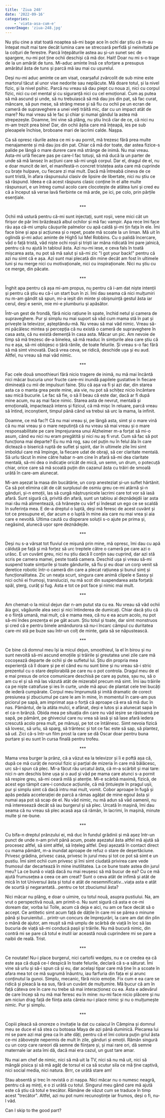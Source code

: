 ```yaml
---
title: 'Ziua 248'
date: '2022-09-16'
categories:
    - 'viata-asa-cum-e'
coverImage: 'ziua-248.jpg'
---
```


Nu știu cine a stat toată noaptea să-mi bage ace în ochi dar știu că m-au întepat mult mai tare decât lumina care se strecoară perfidă și neinvitată pe la colțuri de ferestre. Parcă înțepăturile astea au și-un sunet sec de spargere, nu-mi pot ține ochii deschiși că mă dor. Hait! Doar nu mi s-o trage de la un amărât de tuns. Mi-aduc aminte însă ce sforțare a presupus amărâtul ăsta de tuns și parcă mă iau mai cu ușurelul.

Deși nu-mi aduc aminte ce am visat, cearșaful zvârcolit de sub mine este martorul tăcut al unor vise nedorite sau neplăcute. Mă doare totul, și la nivel fizic, și la nivel psihic. Parcă nu vreau să dau piept cu noua zi, nici cu corpul fizic, nici cu cel mental și cu siguranță nici cu cel emoțional. Cum aș putea să mă ascund și unde, să nu trebuiască să mă dau jos din pat, să fac curat, mâncare, să pun mese, să strâng mese și să fiu cu ochii pe un ecran de cameră de supraveghere a unei vieți trăită mic, dar cu un impact atât de mare? Nu mai vreau să le fac și chiar și numai gândul la astea mă strepezește. Doamne, îmi vine să plâng, nu știu încă clar de ce, că nici nu m-am trezit prea bine! Dar, din ochii ăștia care mă înțeapă, ies pe sub pleoapele închise, broboane mari de lacrimi calde. Nașpa.

Ca să opresc râurile astea ce mi s-au pornit, mă trezesc fără prea multe menajamente și mă dau jos din pat. Chiar că mă dor toate, dar astea fizice-s palide pe lângă o mare durere care mă strânge de inimă. Nu mai vreau. Asta-mi urlă fiecare pas pe care-l fac totuși, să mă ducă la un parter de unde să mă lansez în acțiuni care să-mi ungă corpul. Dar el, dragul de el, nu e doar muncit de ieri, el manifestă-n concret tristețea asta care mă cuprinde cu brațe hulpave, cu fiecare zi mai mult. Dacă mă întreabă cineva de ce sunt tristă, în afara răspunsului clasiv de lipsire de libertate, nici nu știu ce să răspund. Ideea e că acest răspuns clasic conține în el alte multe răspunsuri, e un întreg cumul acolo care clocotește de atâtea luni și cred eu că a început să verse lavă fierbinte ce mă arde, pe ici, pe colo, prin părțile esențiale.

<p style="text-align: center;">***</p>

Ochii mă ustură pentru că-mi sunt injectați, sunt roșii, vene mici cât un firișor de păr îmi brăzdează albul ochilor și mă fac vampir. Apa rece îmi face rău așa că-mi umplu căușurile palmelor cu apă caldă și-mi țin fața în ele. Îmi face bine și apa și acțiunea și o repet, poate mă scoate la un liman. Mă uit în oglindă și-mi aduc aminte de High5 lui Mel Robbins. Cu o palidă încercare, văd o față tristă, văd niște ochi roșii și triști iar mâna ridicată îmi pare jalnică, pentru că nu ajută în tabloul ăsta. Azi nu-mi iese, e ceva fals în toată mișcarea asta, nu pot să mă salut și să-mi zic "I got your back!" pentru că azi nu simt că e așa. Azi sunt mai plecată din mine decât am fost în ultimele luni și nu merge nici cu motivaționale, nici cu inspiraționale. Nici nu știu cu ce merge, din păcate.

<p style="text-align: center;">***</p>

Înghit apa pentru că așa mi-am propus, nu pentru că i-am dat niște intenții și pentru că știu eu că-i un start bun în zi. Îmi dau seama că nici mulțumiri nu m-am gândit să spun, mi-a ieșit din minte și obișnuință gestul ăsta iar cerul, deși e senin, mie mi-e plumburiu și apăsător.

Într-un gest de frondă, fără nicio rațiune în spate, închid netul și camera de supraveghere. Pur și simplu nu mai suport să văd cum mama stă în pat și privește la televizor, așteptându-mă. Nu vreau să mai văd nimic. Vreau să-mi păcălesc mintea și percepția că nu există o cameră de supraveghere în casa asta, că nu există demență în casa asta. Măcar un pic. Am nevoie de timp să mă trezesc de-a binelea, să mă readuc în simțurile alea care știu că nu e așa, să-mi oblojesc o țâră rănile, de toate felurile. Și vreau s-o fac fără să mă simt vinovată. Dacă vrea ceva, se ridică, deschide ușa și eu aud. Altfel, nu vreau să mai văd nimic.

<p style="text-align: center;">***</p>

Fac cele două smoothieuri fără nicio tragere de inimă, nu mă mai încântă nici măcar bucuria unor fructe care-mi inundă papilele gustative în fiecare dimineață cu mii de impulsuri faine. Știu că așa va fi și azi dar, din starea asta ca o manta grea peste mine, aia vie, nu pot să schițez nicio încântare sau mică bucurie. Le fac să fie, o să îl beau că este dar, dacă ar fi după mine acum, nu aș mai face nimic. Starea asta de nevrut, mentală și emoțională, impactează intens și fizicul, că mă mișc în reluare, parcă vreau să întind, inconștient, timpul până când va trebui să urc la mama, la infinit.

Doamne, ce mă fac?! Că nu mai vreau și, pe lângă asta, simt și o mare vină că nu mai vreau și o mare neputință că nu vreau să mai vreau și o mare responsabilitate pe care împrejurarea unui Alzheimer m-a forțat să mi-o asum, când eu nici nu eram pregătită și nici nu aș fi vrut. Cum să fac să pot funcționa mai departe? Eu nu mă rog, sau cel puțin nu în felul ăla în care dictează o biserică ruptă de suflet și spirit, dar în ultimele zile îmi simt imboldul care mă împinge, la fiecare udat de obraji, să cer claritate mentală. Să urlu tăcut în mine către habar n-am cine în afară să-mi dea claritate mentală, să-mi dea o indicație oricât de mică, un semn, un drum, o potecuță chiar, orice care să mă scoată puțin din cazanul ăsta cu trăiri de smoală urâtă în care-am alunecat.

Mi-am așezat la masa din bucătărie, un corp anesteziat și-un suflet hărtănit. Ca să pot elimina cât de cât surplusul de osmiu greu ce-mi atârnă și-n gânduri, și-n emoții, las să curgă năștrușnicele lacrimi care tot vor să iasă afară. Sunt sigură că, privită din afară, sunt un tablou al deznădejdii iar asta mai rău mă alimentează, că hrănește cu vârf și îndesat un ego ce se scaldă în suferința mea. E de-a dreptul o luptă, deși mă feresc de acest cuvânt și tot ce presupune el, dar acum e o luptă în mine aia care nu mai vrea și aia care e nevoită. Ultima caută cu disperare soluții s-o ajute pe prima și, negăsind, alunecă ușor spre deznădejde.

<p style="text-align: center;">***</p>

Deși nu s-a vărsat tot fluviul ce mișună prin mine, mă opresc, îmi dau cu apă călduță pe față și mă forțez să urc treptele către o cameră pe care azi o urăsc. E un cuvânt greu, nici nu știu dacă îl conțin sau cuprind, dar azi stă scris pe camera mamei, peste toată camera. Deschid ușa și vreau să-mi suspend toate simțurile și toate gândurile, să fiu și eu doar un corp venit să deretice robotic într-o cameră din care a plecat rațiunea și bunul simț și funcționalitatea. Zic un neața scurt, singura care animă clipele e Sassy și nici ochii ei frumoși, translucizi, nu mă scot din suspendarea asta forțată: spăl, șterg, curăț și fug. Asta e tot ce pot face și nimic mai mult.

<p style="text-align: center;">***</p>

Am chemat-o la micul dejun dar n-am putut sta cu ea. Nu vreau să văd ochii ăia goi, văgăunile alea seci și nici întinderea de dumicați. Chiar dacă știu că e o ființă umană, mai mult, că e mama mea, că nu e ea acum acolo, nu pot să-mi îndes prezența ei pe gât acum. Știu totul și toate, dar simt monstruos și cred că e pentru binele amândurora să nu-i încarc câmpul cu duritatea care-mi stă pe buze sau într-un colț de minte, gata să se năpustească.

<p style="text-align: center;">***</p>

Ce bine că domnul meu își ia micul dejun, smoothieul, la el în birou și nu sunt nevoită să-mi ascund emoțiile și trăirile și greutatea unei zile care mă cocoșează departe de ochii și de sufletul lui. Știu din propria mea experiență că îl doare și pe el când eu nu sunt bine și nu vreau să-i stric prezentul cu o stare deplorabilă pe care nu o pot controla. Dragul meu de el e mai presus de orice comunicare deschisă pe care aș putea, sau nu, să o am cu el și să mă las văzută atât de mizerabil precum mă simt. Îmi iau trăirile ca pe niște catrafuse și ies în curte, unde mă apuc de plantat cele trei bucăți de iederă cumpărate. Corpul meu împrumută și imită dramatic de corect presiunea și zbuciumul pe care le am în mine, în momentul în care-am pus piciorul pe sapă, am imprimat așa o forță că aproape că era să mă duc în nas. Pământul, de la atâta mulci, e afânat, deși e lutos și a alunecat sapa în el ca-n brânză. Obida mea pe situația din care nu văd ieșire se răstoarnă pe sapă, pe pământ, pe ghiveciul care nu vrea să iasă și să lase afară iedera crescută acolo prea mult, pe mănuși, pe tot ce întâlnesc. Simt nevoia fizică să lovesc, să urlu, să sparg, să trântesc și tot ce fac este să sap, să plantez, să ud. Zici că-s într-un film prost la care se dă Oscar doar pentru buna purtare și eu sunt în cursa finală pentru trofeu.

<p style="text-align: center;">***</p>

Mama vrea burger la prânz, că a văzut ea la televizor și îi e poftă așa că, după ce mă curăț de noroiul fizic și parțial de mizeria în care mă bălăcesc, urc să-i spun că plec. Mi-a făcut rău urcatul ăsta, că m-a scârbit și mai tare: nici n-am deschis bine ușa și o aud și văd pe mama care atunci s-a pornit să respire greu, să-mi ceară milă și atenție. Mi-e scârbă maximă, fizică, de acest ego tâmpit care-i conduce acțiunile, că mă țintuiește în pragul ușii, pur și simplu simt că dacă intru mai mult, vomit. Cobor aproape în fugă și apăs pedala accelerației de parcă a rămas agățat de mine egoul ăsta și numai așa pot să scap de el. Nu văd nimic, nu mă adun să văd oamenii, nu mă interesează decât să iau burgerul și să plec. Urcată în mașină, îmi dau seama că nu vreau să plec acasă așa că rămân, în lacrimi, în mașină, minute multe și ne-bune.

<p style="text-align: center;">***</p>

Cu bifa-n dreptul prânzului ei, mă duc în fundul grădinii și mă așez într-un punct de unde n-am privit până acum, poate așezatul ăsta altfel mă ajută să procesez altfel, să simt altfel, să înțeleg altfel. Deși așezată în contact direct cu mama pământ, m-a inundat aproape de refuz o stare de deșertăciune. Privesc grădina, privesc casa, privesc în jurul meu și tot ce pot să simt e un pustiu. Îmi simt ochii cum privesc și îmi simt ciudată privirea care vede frumosul dar decartează în mine inutilitatea. La ce bune toate astea din jurul meu? La ce bună o viață dacă nu mai reușesc să mă bucur de ea? Cu ce mă ajută frumusețea a ceea ce am creat? Sunt o ceva atât de infimă și atât de mică în tot Universul ăsta și totul e atât de nesemnificativ…viața asta e atât de scurtă și negarantată…pentru ce tot zbuciumul ăsta?

Nici măcar nu plâng, e doar o uimire, cu totul nouă, asupra pustiului. Na, am vrut o perspectivă nouă, am primit-o. Nu sunt sigură că asta e ce-mi doream dar, vorba lui Tolle, acum că deja e aici, nu am ce face decât să o accept. Ce antitetic simt acum față de dățile în care mi se părea o minune până și buruienitul… printr-un concurs de împrejurări, la care am dat din plin o mână de ajutor, am reușit să mă umplu de scârbă de viață în loc să las bucuria de viață să-mi conducă pașii și trăirile. Nu mă bucură nimic, din contră mi se pare că totul e inutil iar această nouă cuprindere mi se pare a naibii de reală. Trist.

<p style="text-align: center;">***</p>

Ce noutate! Nu-i place burgerul, nici cartofii wedges, nu e ce credea ea că este așa că după ce-l despică în toate felurile, declară că s-a săturat. Îmi vine să urlu și să-i spun că și eu, dar același tipar care mă ține în a scoate în afara mea tot ce mă sugrumă înăuntru, iau farfuria din fața ei și arunc conținutul la gunoi. Simplu, mecanic, fără nicio emoție. Fix cum e ea care se ridică și pleacă la ea sus, fără un cuvânt de mulțumire. Mă bucur că am în față câteva ore în care nu trebe să mai interacționez cu ea. Ăsta e adevărul de care încep să nu mă mai feresc eu în mine: nu-mi face nicio plăcere și nu am niciun drag față de ființa asta căreia nu-i place nimic și nu o mulțumește nimic. Pur și simplu.

<p style="text-align: center;">***</p>

Copiii pleacă să onoreze o invitație la dat cu caiacul în Câmpina și domnul meu se duce el să stea cu botoasa Maya de azi până duminică. Plecarea lui mi se pare azi mai grea ca în alte dăți, pentru că el îmi colora puțin griul ăsta ce-mi zăbovește nepermis de mult în zile, gânduri și emoții. Rămân singură cu un corp care rareori dă semne de ființare și, și mai rare ori, dă semne maternale iar asta îmi dă, dacă mai era cazul, un gust tare amar.

Nu mai am chef de nimic, nici să mă uit la TV, nici să nu mă uit, nici să mângâi pisica și să mă agăț de torsul ei ca să scutur sila ce mă ține captivă, nici social media, nici natura. Brrr, ce urâtă stare am!

Stau absentă și trec în revistă o zi nașpa. Nici măcar nu o numesc neagră, pentru că aș minți, e o zi urâtă cu totul. Singurul meu gând care mă ajută este că știu că totul e trecător. Rămâne de văzut cum se traduce în timp acest "trecător". Altfel, azi nu pot numi recunoștințe iar frumos, deși o fi, nu-l văd.

Can I skip to the good part?
